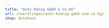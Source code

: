 ```yaml
---
title: "Auto König GmbH & Co.KG"
url: /noerdlingen/auto-koenig-gmbh-und-co-kg/
shop: Autohaus
---
```

